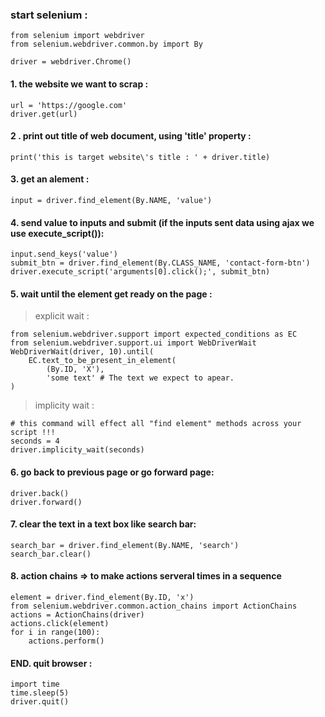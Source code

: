 ### start selenium : 
```
from selenium import webdriver
from selenium.webdriver.common.by import By

driver = webdriver.Chrome()
```

#### 1. the website we want to scrap :
```
url = 'https://google.com'
driver.get(url)
```

#### 2 . print out title of web document, using 'title' property :
```
print('this is target website\'s title : ' + driver.title)
```

#### 3. get an alement :
```
input = driver.find_element(By.NAME, 'value')
```

#### 4. send value to inputs and submit (if the inputs sent data using ajax we use execute_script()):
```
input.send_keys('value')
submit_btn = driver.find_element(By.CLASS_NAME, 'contact-form-btn')
driver.execute_script('arguments[0].click();', submit_btn)
```


#### 5. wait until the element get ready on the page :
> explicit wait :
```
from selenium.webdriver.support import expected_conditions as EC
from selenium.webdriver.support.ui import WebDriverWait
WebِDriverWait(driver, 10).until(
    EC.text_to_be_present_in_element(
        (By.ID, 'X'),
        'some text' # The text we expect to apear.
)
```
> implicity wait :
```
# this command will effect all "find element" methods across your script !!!
seconds = 4
driver.implicity_wait(seconds)
```

#### 6. go back to previous page or go forward page:
```
driver.back()
driver.forward()
```

#### 7. clear the text in a text box like search bar:
```
search_bar = driver.find_element(By.NAME, 'search')
search_bar.clear()
```


#### 8. action chains => to make actions serveral times in a sequence
```
element = driver.find_element(By.ID, 'x')
from selenium.webdriver.common.action_chains import ActionChains
actions = ActionChains(driver)
actions.click(element)
for i in range(100):
    actions.perform()
```



#### END. quit browser :
```
import time
time.sleep(5)
driver.quit()
```
